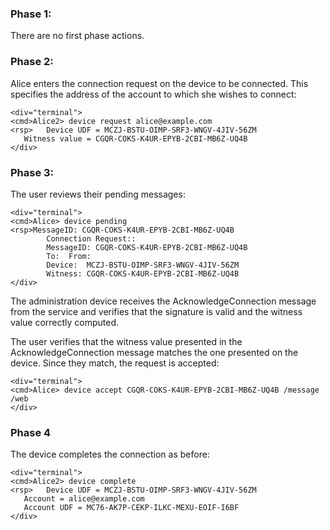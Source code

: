 
### Phase 1:

There are no first phase actions.

### Phase 2:

Alice enters the connection request on the device to be connected. This specifies the 
address of the account to which she wishes to connect:


~~~~
<div="terminal">
<cmd>Alice2> device request alice@example.com
<rsp>   Device UDF = MCZJ-BSTU-OIMP-SRF3-WNGV-4JIV-56ZM
   Witness value = CGQR-COKS-K4UR-EPYB-2CBI-MB6Z-UQ4B
</div>
~~~~


### Phase 3:

The user reviews their pending messages:


~~~~
<div="terminal">
<cmd>Alice> device pending
<rsp>MessageID: CGQR-COKS-K4UR-EPYB-2CBI-MB6Z-UQ4B
        Connection Request::
        MessageID: CGQR-COKS-K4UR-EPYB-2CBI-MB6Z-UQ4B
        To:  From: 
        Device:  MCZJ-BSTU-OIMP-SRF3-WNGV-4JIV-56ZM
        Witness: CGQR-COKS-K4UR-EPYB-2CBI-MB6Z-UQ4B
</div>
~~~~

The administration device receives the AcknowledgeConnection message from the service 
and verifies that the signature is valid and the witness value correctly computed.

The user verifies that the witness value presented in the AcknowledgeConnection message
matches the one presented on the device. Since they match, the request is accepted:


~~~~
<div="terminal">
<cmd>Alice> device accept CGQR-COKS-K4UR-EPYB-2CBI-MB6Z-UQ4B /message /web
</div>
~~~~

### Phase 4

The device completes the connection as before:


~~~~
<div="terminal">
<cmd>Alice2> device complete
<rsp>   Device UDF = MCZJ-BSTU-OIMP-SRF3-WNGV-4JIV-56ZM
   Account = alice@example.com
   Account UDF = MC76-AK7P-CEKP-ILKC-MEXU-EOIF-I6BF
</div>
~~~~

